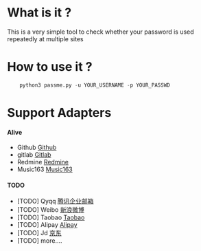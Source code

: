 # What is it ?

This is a very simple tool to check whether your password is used repeatedly at multiple sites


# How to use it ?

```  python
    python3 passme.py -u YOUR_USERNAME -p YOUR_PASSWD
```

# Support Adapters


#### Alive  

- Github  [Github](https://github.com)
- gitlab  [Gitlab](https://gitlab.com/users/sign_in)
- Redmine [Redmine](http://www.redmine.org/)
- Music163 [Music163](http://music.163.com)




#### TODO  

- [TODO] Qyqq [腾讯企业邮箱](https://www.alipay.com/)
- [TODO] Weibo [新浪微博](https://www.alipay.com/)
- [TODO] Taobao [Taobao](https://www.taobao.com)
- [TODO] Alipay [Alipay](https://www.alipay.com/)
- [TODO] Jd [京东](https://www.jd.com)
- [TODO] more....
